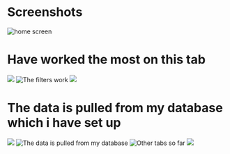 # Screenshots
![home screen](https://i.imgur.com/0ySPnII.png)
# Have worked the most on this tab
![](https://i.imgur.com/4oaAXFD.png)
![The filters work](https://i.imgur.com/YG4JLkS.png)
![](https://i.imgur.com/n3KJex9.jpg)
# The data is pulled from my database which i have set up
![](https://i.imgur.com/kj8rQH0.png)
![The data is pulled from my database](https://i.imgur.com/xjyPTTE.png)
![Other tabs so far](https://i.imgur.com/WnA2SED.png)
![](https://i.imgur.com/dnu1wmS.png)
